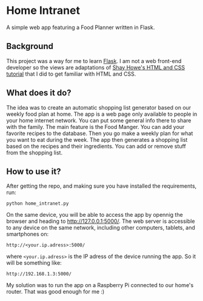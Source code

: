 # Home Intranet
A simple web app featuring a Food Planner written in Flask.

## Background
This project was a way for me to learn [Flask](http://flask.pocoo.org/). I am not a web front-end developer so the views are
adaptations of [Shay Howe's HTML and CSS tutorial](http://learn.shayhowe.com/) that I did to get familiar with HTML and CSS.

## What does it do?
The idea was to create an automatic shopping list generator based on our weekly food plan at home. The app is a web page only
available to people in your home internet network. You can put some general info there to share with the family.
The main feature is the Food Manger. You can add your favorite recipes to the database. Then you go make a weekly plan for
what you want to eat during the week. The app then generates a shopping list based on the recipes and their ingredients.
You can add or remove stuff from the shopping list.

## How to use it?
After getting the repo, and making sure you have installed the requirements, run:
```
python home_intranet.py
```
On the same device, you will be able to access the app by opennig the browser and heading to http://127.0.0.1:5000/.
The web server is accessible to any device on the same network, including other computers, tablets, and smartphones on:
```
http://<your.ip.adress>:5000/
```
where `<your.ip.adress>` is the IP adress of the device running the app. So it will be something like:
```
http://192.168.1.3:5000/
```
My solution was to run the app on a Raspberry Pi connected to our home's router. That was good enough for me :)


